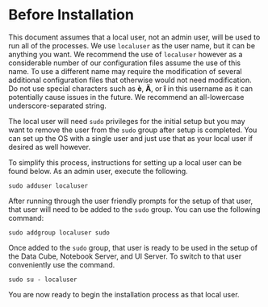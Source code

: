 ﻿# Before Installation

This document assumes that a local user, not an admin user, will be used to run all of the processes.  We use `localuser` as the user name, but it can be anything you want.  We recommend the use of `localuser` however as a considerable number of our configuration files assume the use of this name.  To use a different name may require the modification of several additional configuration files that otherwise would not need modification. Do not use special characters such as <b>è</b>, <b>Ä</b>, or <b>î</b> in this username as it can potentially cause issues in the future. We recommend an all-lowercase underscore-separated string.


The local user will need `sudo` privileges for the initial setup but you may want to remove the user from the `sudo` group after setup is completed. You can set up the OS with a single user and just use that as your local user if desired as well however. 

To simplify this process, instructions for setting up a local user can be found below.  As an admin user, execute the following.
```
sudo adduser localuser
```
After running through the user friendly prompts for the setup of that user, that user will need to be added to the `sudo` group.  You can use the following command:

```
sudo addgroup localuser sudo
```

Once added to the `sudo` group, that user is ready to be used in the setup of the Data Cube, Notebook Server, and UI Server.  To switch to that user conveniently use the command.

```
sudo su - localuser
```
You are now ready to begin the installation process as that local user.
